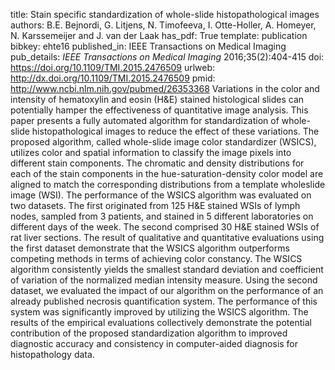 title: Stain specific standardization of whole-slide histopathological images
authors: B.E. Bejnordi, G. Litjens, N. Timofeeva, I. Otte-Holler, A. Homeyer, N. Karssemeijer and J. van der Laak
has_pdf: True
template: publication
bibkey: ehte16
published_in: IEEE Transactions on Medical Imaging
pub_details: <i>IEEE Transactions on Medical Imaging</i> 2016;35(2):404-415
doi: https://doi.org/10.1109/TMI.2015.2476509
urlweb: http://dx.doi.org/10.1109/TMI.2015.2476509
pmid: http://www.ncbi.nlm.nih.gov/pubmed/26353368
Variations in the color and intensity of hematoxylin and eosin (H&E) stained histological slides can potentially hamper the effectiveness of quantitative image analysis. This paper presents a fully automated algorithm for standardization of whole-slide histopathological images to reduce the effect of these variations. The proposed algorithm, called whole-slide image color standardizer (WSICS), utilizes color and spatial information to classify the image pixels into different stain components. The chromatic and density distributions for each of the stain components in the hue-saturation-density color model are aligned to match the corresponding distributions from a template wholeslide image (WSI). The performance of the WSICS algorithm was evaluated on two datasets. The first originated from 125 H&E stained WSIs of lymph nodes, sampled from 3 patients, and stained in 5 different laboratories on different days of the week. The second comprised 30 H&E stained WSIs of rat liver sections. The result of qualitative and quantitative evaluations using the first dataset demonstrate that the WSICS algorithm outperforms competing methods in terms of achieving color constancy. The WSICS algorithm consistently yields the smallest standard deviation and coefficient of variation of the normalized median intensity measure. Using the second dataset, we evaluated the impact of our algorithm on the performance of an already published necrosis quantification system. The performance of this system was significantly improved by utilizing the WSICS algorithm. The results of the empirical evaluations collectively demonstrate the potential contribution of the proposed standardization algorithm to improved diagnostic accuracy and consistency in computer-aided diagnosis for histopathology data.


